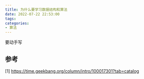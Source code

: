 ```yaml
---
title: 为什么要学习数据结构和算法
date: 2022-07-22 22:53:00
tags:
categories:
- 算法
---
```


要动手写

## 参考
[1] https://time.geekbang.org/column/intro/100017301?tab=catalog

